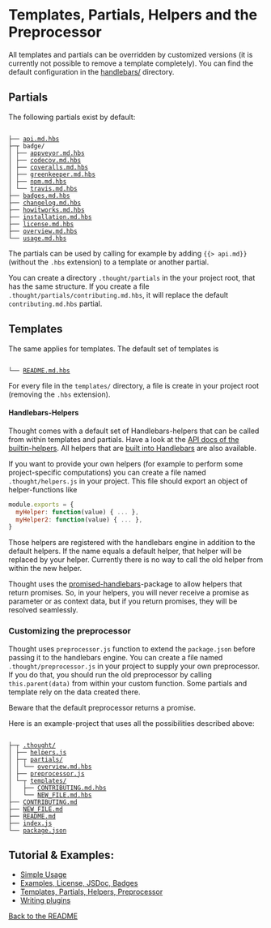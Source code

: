 # Templates, Partials, Helpers and the Preprocessor

All templates and partials can be overridden by customized versions (it is currently
not possible to remove a template completely).
You can find the default configuration in the [handlebars/](handlebars/) directory. 

## Partials

The following partials exist by default:

<pre><code>
├── <a href="../handlebars/partials/api.md.hbs">api.md.hbs</a>
├─┬ badge/
│ ├── <a href="../handlebars/partials/badge/appveyor.md.hbs">appveyor.md.hbs</a>
│ ├── <a href="../handlebars/partials/badge/codecov.md.hbs">codecov.md.hbs</a>
│ ├── <a href="../handlebars/partials/badge/coveralls.md.hbs">coveralls.md.hbs</a>
│ ├── <a href="../handlebars/partials/badge/greenkeeper.md.hbs">greenkeeper.md.hbs</a>
│ ├── <a href="../handlebars/partials/badge/npm.md.hbs">npm.md.hbs</a>
│ └── <a href="../handlebars/partials/badge/travis.md.hbs">travis.md.hbs</a>
├── <a href="../handlebars/partials/badges.md.hbs">badges.md.hbs</a>
├── <a href="../handlebars/partials/changelog.md.hbs">changelog.md.hbs</a>
├── <a href="../handlebars/partials/howitworks.md.hbs">howitworks.md.hbs</a>
├── <a href="../handlebars/partials/installation.md.hbs">installation.md.hbs</a>
├── <a href="../handlebars/partials/license.md.hbs">license.md.hbs</a>
├── <a href="../handlebars/partials/overview.md.hbs">overview.md.hbs</a>
└── <a href="../handlebars/partials/usage.md.hbs">usage.md.hbs</a>
</code></pre>

The partials can be used by calling for example by adding `{{> api.md}}` (without
the `.hbs` extension) to a template or another partial.

You can create a directory `.thought/partials` in the your project root, that has the same structure.
If you create a file `.thought/partials/contributing.md.hbs`, it will replace the default
`contributing.md.hbs` partial.


## Templates

The same applies for templates. The default set of templates is 

<pre><code>
└── <a href="../handlebars/templates/README.md.hbs">README.md.hbs</a>
</code></pre>

For every file in the `templates/` directory, a file is create in your project root (removing
the `.hbs` extension). 

#### Handlebars-Helpers

Thought comes with a default set of Handlebars-helpers that can be called
from within templates and partials.
Have a look at the [API docs of the builtin-helpers](helpers.md). All helpers that are
[built into Handlebars](http://handlebarsjs.com/builtin_helpers.html) are also available.

If you want to provide your own helpers (for example to perform some project-specific computations)
you can create a file named `.thought/helpers.js` in your project. This file should export an object
of helper-functions like

```js
module.exports = {
  myHelper: function(value) { ... },
  myHelper2: function(value) { ... },
}
```
Those helpers are registered with the handlebars engine in addition to the default helpers. If the name
equals a default helper, that helper will be replaced by your helper. Currently there is no way to call
the old helper from within the new helper.

Thought uses the [promised-handlebars](https://github.com/nknapp/promised-handlebars)-package
to allow helpers that return promises. So, in your helpers, you will never receive a promise as parameter or
as context data, but if you return promises, they will be resolved seamlessly.

### Customizing the preprocessor

Thought uses `preprocessor.js` function to extend the `package.json` before passing it to the handlebars
engine. You can create a file named `.thought/preprocessor.js` in your project to supply your own
preprocessor. If you do that, you should run the old preprocessor by calling `this.parent(data)` from within
your custom function. Some partials and template rely on the data created there.

Beware that the default preprocessor returns a promise.

Here is an example-project that uses all the possibilities described above:


<pre><code>
├─┬ <a href="../examples/example-project-3-templates-partials-helpers-preprocessor/.thought">.thought/</a>
│ ├── <a href="../examples/example-project-3-templates-partials-helpers-preprocessor/.thought/helpers.js">helpers.js</a>
│ ├─┬ <a href="../examples/example-project-3-templates-partials-helpers-preprocessor/.thought/partials">partials/</a>
│ │ └── <a href="../examples/example-project-3-templates-partials-helpers-preprocessor/.thought/partials/overview.md.hbs">overview.md.hbs</a>
│ ├── <a href="../examples/example-project-3-templates-partials-helpers-preprocessor/.thought/preprocessor.js">preprocessor.js</a>
│ └─┬ <a href="../examples/example-project-3-templates-partials-helpers-preprocessor/.thought/templates">templates/</a>
│   ├── <a href="../examples/example-project-3-templates-partials-helpers-preprocessor/.thought/templates/CONTRIBUTING.md.hbs">CONTRIBUTING.md.hbs</a>
│   └── <a href="../examples/example-project-3-templates-partials-helpers-preprocessor/.thought/templates/NEW_FILE.md.hbs">NEW_FILE.md.hbs</a>
├── <a href="../examples/example-project-3-templates-partials-helpers-preprocessor/CONTRIBUTING.md">CONTRIBUTING.md</a>
├── <a href="../examples/example-project-3-templates-partials-helpers-preprocessor/NEW_FILE.md">NEW_FILE.md</a>
├── <a href="../examples/example-project-3-templates-partials-helpers-preprocessor/README.md">README.md</a>
├── <a href="../examples/example-project-3-templates-partials-helpers-preprocessor/index.js">index.js</a>
└── <a href="../examples/example-project-3-templates-partials-helpers-preprocessor/package.json">package.json</a>
</code></pre>

## Tutorial & Examples:

* [Simple Usage](example-project-1-simple.md)
* [Examples, License, JSDoc, Badges](example-project-2-example-license-jsdoc-badges.md)
* [Templates, Partials, Helpers, Preprocessor](example-project-3-templates-partials-helpers-preprocessor.md)
* [Writing plugins](example-project-4-writing-plugins.md)

[Back to the README](../README.md)